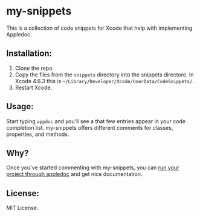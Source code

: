 my-snippets
===========

This is a collection of code snippets for Xcode that help with implementing Appledoc.

Installation:
---

1. Clone the repo. 
2. Copy the files from the `snippets` directory into the snippets directore. In Xcode 4.6.3 this is `~/Library/Developer/Xcode/UserData/CodeSnippets/`.
3. Restart Xcode. 


Usage:
---

Start typing `appdoc` and you'll see a that few entries appear in your code completion list. 
my-snippets offers different comments for classes, properties, and methods.

Why?
---
Once you've started commenting with my-snippets, you can [run your project through appledoc](http://gentlebytes.com/appledoc/) and get nice documentation.

License:
---
MIT License. 

